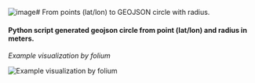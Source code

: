 ![image](https://github.com/user-attachments/assets/4b5d13d7-1462-4773-b309-3e680f5cb384)# From points (lat/lon) to GEOJSON circle with radius.

#### Python script generated geojson circle from point (lat/lon) and radius in meters.

_Example visualization by folium_

![Example visualization by folium](https://github.com/badboyka/point_to_circle_polygon_geojson/blob/main/example_folium.png)

